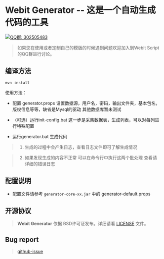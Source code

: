 Webit Generator -- 这是一个自动生成代码的工具
====
<a target="_blank" href="http://shang.qq.com/wpa/qunwpa?idkey=7be9d8a59a8533b7c2837bdc22295b4b47c65384eda323971cf5f3b9943ad9db"><img border="0" src="http://pub.idqqimg.com/wpa/images/group.png" alt="QQ群: 302505483" title="QQ群: 302505483" /></a>


> 如果您在使用或者定制自己的模版的时候遇到问题欢迎加入到Webit Script的QQ群进行讨论。

## 编译方法

~~~~~
mvn install
~~~~~

使用方法：

+ 配置 generator.props
  设置数据源，用户名，密码，输出文件夹，基本包名，版权信息等等，缺省是Mysql的驱动 其他数据库暂未测试

+ （可选）运行init-config.bat
  这一步是采集数据表，生成列表，可以对每列进行特殊配置

+ 运行generator.bat 生成代码

> 1. 生成的过程中会产生日志，查看日志文件即可了解生成情况

> 2. 如果发现生成的内容不正常 可以在命令行中执行这两个批处理 查看请详细的错误日志

## 配置说明

+ 配置文件请参考 `generator-core-xx.jar` 中的 generator-default.props

## 开源协议

> **Webit Generator** 依据 BSD许可证发布。详细请看 [LICENSE][license] 文件。

## Bug report

> [github-issue][new_issue_github]

[new_issue_github]: https://github.com/zqq90/webit-generator/issues/new
[new_issue_osc]: http://git.oschina.net/zqq90/webit-generator/issues/new

[license]: https://github.com/zqq90/webit-generator/blob/master/LICENSE

